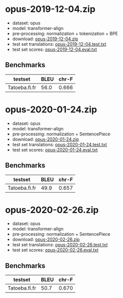 # opus-2019-12-04.zip

* dataset: opus
* model: transformer-align
* pre-processing: normalization + tokenization + BPE
* download: [opus-2019-12-04.zip](https://object.pouta.csc.fi/OPUS-MT-models/fi-fr/opus-2019-12-04.zip)
* test set translations: [opus-2019-12-04.test.txt](https://object.pouta.csc.fi/OPUS-MT-models/fi-fr/opus-2019-12-04.test.txt)
* test set scores: [opus-2019-12-04.eval.txt](https://object.pouta.csc.fi/OPUS-MT-models/fi-fr/opus-2019-12-04.eval.txt)

## Benchmarks

| testset               | BLEU  | chr-F |
|-----------------------|-------|-------|
| Tatoeba.fi.fr 	| 56.0 	| 0.666 |

# opus-2020-01-24.zip

* dataset: opus
* model: transformer-align
* pre-processing: normalization + SentencePiece
* download: [opus-2020-01-24.zip](https://object.pouta.csc.fi/OPUS-MT-models/fi-fr/opus-2020-01-24.zip)
* test set translations: [opus-2020-01-24.test.txt](https://object.pouta.csc.fi/OPUS-MT-models/fi-fr/opus-2020-01-24.test.txt)
* test set scores: [opus-2020-01-24.eval.txt](https://object.pouta.csc.fi/OPUS-MT-models/fi-fr/opus-2020-01-24.eval.txt)

## Benchmarks

| testset               | BLEU  | chr-F |
|-----------------------|-------|-------|
| Tatoeba.fi.fr 	| 49.9 	| 0.657 |

# opus-2020-02-26.zip

* dataset: opus
* model: transformer-align
* pre-processing: normalization + SentencePiece
* download: [opus-2020-02-26.zip](https://object.pouta.csc.fi/OPUS-MT-models/fi-fr/opus-2020-02-26.zip)
* test set translations: [opus-2020-02-26.test.txt](https://object.pouta.csc.fi/OPUS-MT-models/fi-fr/opus-2020-02-26.test.txt)
* test set scores: [opus-2020-02-26.eval.txt](https://object.pouta.csc.fi/OPUS-MT-models/fi-fr/opus-2020-02-26.eval.txt)

## Benchmarks

| testset               | BLEU  | chr-F |
|-----------------------|-------|-------|
| Tatoeba.fi.fr 	| 50.7 	| 0.670 |

